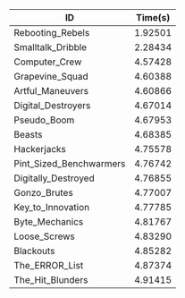 |ID|Time(s)|
|-|-|
|Rebooting_Rebels|1.92501|
|Smalltalk_Dribble|2.28434|
|Computer_Crew|4.57428|
|Grapevine_Squad|4.60388|
|Artful_Maneuvers|4.60866|
|Digital_Destroyers|4.67014|
|Pseudo_Boom|4.67953|
|Beasts|4.68385|
|Hackerjacks|4.75578|
|Pint_Sized_Benchwarmers|4.76742|
|Digitally_Destroyed|4.76855|
|Gonzo_Brutes|4.77007|
|Key_to_Innovation|4.77785|
|Byte_Mechanics|4.81767|
|Loose_Screws|4.83290|
|Blackouts|4.85282|
|The_ERROR_List|4.87374|
|The_Hit_Blunders|4.91415|
